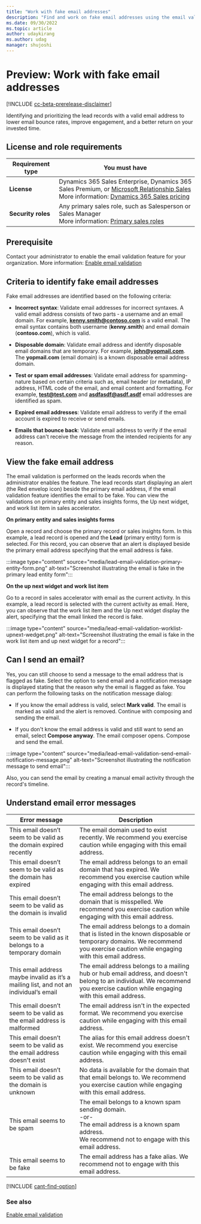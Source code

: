 ```yaml
---
title: "Work with fake email addresses"
description: "Find and work on fake email addresses using the email validation feature in Dynamics 365 Sales."
ms.date: 09/30/2022
ms.topic: article
author: udaykirang
ms.author: udag
manager: shujoshi
---
```


# Preview: Work with fake email addresses

[!INCLUDE [cc-beta-prerelease-disclaimer](../includes/cc-beta-prerelease-disclaimer.md)]

Identifying and prioritizing the lead records with a valid email address to lower email bounce rates, improve engagement, and a better return on your invested time.

## License and role requirements

| Requirement type | You must have |  
|-----------------------|---------|
| **License** | Dynamics 365 Sales Enterprise, Dynamics 365 Sales Premium, or [Microsoft Relationship Sales](https://dynamics.microsoft.com/en-in/sales/relationship-sales/) <br>More information: [Dynamics 365 Sales pricing](https://dynamics.microsoft.com/sales/pricing/) |
| **Security roles** | Any primary sales role, such as Salesperson or Sales Manager<br>  More information: [Primary sales roles](security-roles-for-sales.md#primary-sales-roles)|

## Prerequisite

Contact your administrator to enable the email validation feature for your organization. More information: [Enable email validation](enable-email-validation.md) 

## Criteria to identify fake email addresses

Fake email addresses are identified based on the following criteria: 

- **Incorrect syntax**: Validate email addresses for incorrect syntaxes. A valid email address consists of two parts &dash; a username and an email domain. For example, **kenny.smith@contoso.com** is a valid email. The email syntax contains both username (**kenny.smith**) and email domain (**contoso.com**), which is valid.   

- **Disposable domain**: Validate email address and identify disposable email domains that are temporary. For example, **john@yopmail.com**. The **yopmail.com** (email domain) is a known disposable email address domain.

- **Test or spam email addresses**: Validate email address for spamming-nature based on certain criteria such as, email header (or metadata), IP address, HTML code of the email, and email content and formatting. For example, **test@test.com** and **asdfasdf@asdf.asdf** email addresses are identified as spam. 

- **Expired email addresses**: Validate email address to verify if the email account is expired to receive or send emails. 

- **Emails that bounce back**: Validate email address to verify if the email address can't receive the message from the intended recipients for any reason.

## View the fake email address

The email validation is performed on the leads records when the administrator enables the feature. The lead records start displaying an alert (the Red envelop icon) beside the primary email address, if the email validation feature identifies the email to be fake. You can view the validations on primary entity and sales insights forms, the Up next widget, and work list item in sales accelerator. 

**On primary entity and sales insights forms**

Open a record and choose the primary record or sales insights form. In this example, a lead record is opened and the **Lead** (primary entity) form is selected. For this record, you can observe that an alert is displayed beside the primary email address specifying that the email address is fake.

:::image type="content" source="media/lead-email-validation-primary-entity-form.png" alt-text="Screenshot illustrating the email is fake in the primary lead entity form"::: 

**On the up next widget and work list item**

Go to a record in sales accelerator with email as the current activity. In this example, a lead record is selected with the current activity as email. Here, you can observe that the work list item and the Up next widget display the alert, specifying that the email linked the record is fake.  

:::image type="content" source="media/lead-email-validation-worklist-upnext-wedget.png" alt-text="Screenshot illustrating the email is fake in the work list item and up next widget for a record":::

## Can I send an email? 

Yes, you can still choose to send a message to the email address that is flagged as fake. Select the option to send email and a notification message is displayed stating that the reason why the email is flagged as fake. You can perform the following tasks on the notification message dialog:

- If you know the email address is valid, select **Mark valid**. The email is marked as valid and the alert is removed. Continue with composing and sending the email.

- If you don't know the email address is valid and still want to send an email, select **Compose anyway**. The email composer opens. Compose and send the email. 
 
:::image type="content" source="media/lead-email-validation-send-email-notification-message.png" alt-text="Screenshot illustrating the notification message to send email":::

Also, you can send the email by creating a manual email activity through the record's timeline.  

## Understand email error messages

| Error message | Description |
|---------------|-------------|
| This email doesn’t seem to be valid as the domain expired recently | The email domain used to exist recently. We recommend you exercise caution while engaging with this email address. |
| This email doesn’t seem to be valid as the domain has expired | The email address belongs to an email domain that has expired. We recommend you exercise caution while engaging with this email address. |
| This email doesn’t seem to be valid as the domain is invalid | The email address belongs to the domain that is misspelled. We recommend you exercise caution while engaging with this email address. |
| This email doesn’t seem to be valid as it belongs to a temporary domain | The email address belongs to a domain that is listed in the known disposable or temporary domains. We recommend you exercise caution while engaging with this email address. |
| This email address maybe invalid as it’s a mailing list, and not an individual’s email | The email address belongs to a mailing hub or hub email address, and doesn't belong to an individual. We recommend you exercise caution while engaging with this email address. |
| This email doesn’t seem to be valid as the email address is malformed | The email address isn't in the expected format. We recommend you exercise caution while engaging with this email address. |
| This email doesn’t seem to be valid as the email address doesn't exist | The alias for this email address doesn't exist. We recommend you exercise caution while engaging with this email address. |
| This email doesn’t seem to be valid as the domain is unknown | No data is available for the domain that that email belongs to. We recommend you exercise caution while engaging with this email address. |
| This email seems to be spam | The email belongs to a known spam sending domain.<br>-or-<br>The email address is a known spam address. <br>We recommend not to engage with this email address. |
| This email seems to be fake | The email address has a fake alias. We recommend not to engage with this email address. |

[!INCLUDE [cant-find-option](../includes/cant-find-option.md)]

### See also

[Enable email validation](enable-email-validation.md)
